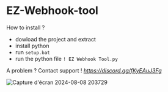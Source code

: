 # EZ-Webhook-tool

How to install ?
* dowload the project and extract 
* install python 
* run `setup.bat`
* run the python file `! EZ Webhook Tool.py`

A problem ? Contact support !
_https://discord.gg/fKyEAuJ3Fg_


![Capture d'écran 2024-08-08 203729](https://github.com/user-attachments/assets/9e198593-d607-4081-8c5a-73daaf755161)
